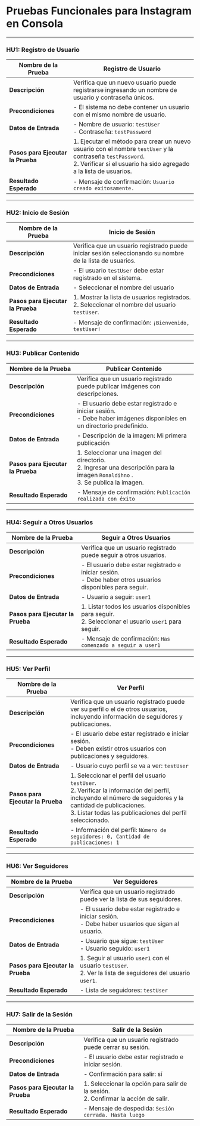 # Pruebas Funcionales para Instagram en Consola

---

### HU1: Registro de Usuario

| **Nombre de la Prueba** | Registro de Usuario |
|-------------------------|---------------------|
| **Descripción**         | Verifica que un nuevo usuario puede registrarse ingresando un nombre de usuario y contraseña únicos. |
| **Precondiciones**      | - El sistema no debe contener un usuario con el mismo nombre de usuario. |
| **Datos de Entrada**    | - Nombre de usuario: `testUser` <br> - Contraseña: `testPassword` |
| **Pasos para Ejecutar la Prueba** | 1. Ejecutar el método para crear un nuevo usuario con el nombre `testUser` y la contraseña `testPassword`. <br> 2. Verificar si el usuario ha sido agregado a la lista de usuarios. |
| **Resultado Esperado**  | - Mensaje de confirmación: `Usuario creado exitosamente.` |

---

### HU2: Inicio de Sesión

| **Nombre de la Prueba** | Inicio de Sesión |
|-------------------------|------------------|
| **Descripción**         | Verifica que un usuario registrado puede iniciar sesión seleccionando su nombre de la lista de usuarios. |
| **Precondiciones**      | - El usuario `testUser` debe estar registrado en el sistema. |
| **Datos de Entrada**    | - Seleccionar el nombre del usuario |
| **Pasos para Ejecutar la Prueba** | 1. Mostrar la lista de usuarios registrados. <br> 2. Seleccionar el nombre del usuario `testUser`. |
| **Resultado Esperado**  | - Mensaje de confirmación: `¡Bienvenido, testUser!` |

---

### HU3: Publicar Contenido

| **Nombre de la Prueba** | Publicar Contenido |
|-------------------------|--------------------|
| **Descripción**         | Verifica que un usuario registrado puede publicar imágenes con descripciones. |
| **Precondiciones**      | - El usuario debe estar registrado e iniciar sesión. <br> - Debe haber imágenes disponibles en un directorio predefinido. |
| **Datos de Entrada**    | - Descripción de la imagen: Mi primera publicación |
| **Pasos para Ejecutar la Prueba** | 1. Seleccionar una imagen del directorio. <br> 2. Ingresar una descripción para la imagen `Ronaldihno` . <br> 3. Se publica la imagen. |
| **Resultado Esperado**  | - Mensaje de confirmación: `Publicación realizada con éxito` |

---

### HU4: Seguir a Otros Usuarios

| **Nombre de la Prueba** | Seguir a Otros Usuarios |
|-------------------------|-------------------------|
| **Descripción**         | Verifica que un usuario registrado puede seguir a otros usuarios. |
| **Precondiciones**      | - El usuario debe estar registrado e iniciar sesión. <br> - Debe haber otros usuarios disponibles para seguir. |
| **Datos de Entrada**    | - Usuario a seguir: `user1` |
| **Pasos para Ejecutar la Prueba** | 1. Listar todos los usuarios disponibles para seguir. <br> 2. Seleccionar el usuario `user1` para seguir. |
| **Resultado Esperado**  | - Mensaje de confirmación: `Has comenzado a seguir a user1` |

---

### HU5: Ver Perfil

| **Nombre de la Prueba** | Ver Perfil |
|-------------------------|------------|
| **Descripción**         | Verifica que un usuario registrado puede ver su perfil o el de otros usuarios, incluyendo información de seguidores y publicaciones. |
| **Precondiciones**      | - El usuario debe estar registrado e iniciar sesión. <br> - Deben existir otros usuarios con publicaciones y seguidores. |
| **Datos de Entrada**    | - Usuario cuyo perfil se va a ver: `testUser` |
| **Pasos para Ejecutar la Prueba** | 1. Seleccionar el perfil del usuario `testUser`. <br> 2. Verificar la información del perfil, incluyendo el número de seguidores y la cantidad de publicaciones. <br> 3. Listar todas las publicaciones del perfil seleccionado. |
| **Resultado Esperado**  | - Información del perfil: `Número de seguidores: 0, Cantidad de publicaciones: 1` |

---

### HU6: Ver Seguidores

| **Nombre de la Prueba** | Ver Seguidores |
|-------------------------|----------------|
| **Descripción**         | Verifica que un usuario registrado puede ver la lista de sus seguidores. |
| **Precondiciones**      | - El usuario debe estar registrado e iniciar sesión. <br> - Debe haber usuarios que sigan al usuario. |
| **Datos de Entrada**    | - Usuario que sigue: `testUser` <br> - Usuario seguido: `user1` |
| **Pasos para Ejecutar la Prueba** | 1. Seguir al usuario `user1` con el usuario `testUser`. <br> 2. Ver la lista de seguidores del usuario `user1`. |
| **Resultado Esperado**  | - Lista de seguidores: `testUser` |

---

### HU7: Salir de la Sesión

| **Nombre de la Prueba** | Salir de la Sesión |
|-------------------------|--------------------|
| **Descripción**         | Verifica que un usuario registrado puede cerrar su sesión. |
| **Precondiciones**      | - El usuario debe estar registrado e iniciar sesión. |
| **Datos de Entrada**    | - Confirmación para salir: sí |
| **Pasos para Ejecutar la Prueba** | 1. Seleccionar la opción para salir de la sesión. <br> 2. Confirmar la acción de salir. |
| **Resultado Esperado**  | - Mensaje de despedida: `Sesión cerrada. Hasta luego` |
